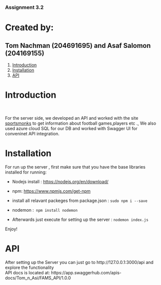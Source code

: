 ### Assignment 3.2

# Created by:
## Tom Nachman (204691695) and Asaf Salomon (204169155)

1. [Introduction ](#introduction)
2. [Installation ](#Installation)
3. [ API ](#ourAPI)

<a name="Introduction"></a>
# Introduction
<br>
<p>
For the server side, we developed an API and worked with the site <a href="https://www.sportmonks.com/soccer-api/">sportsmonks</a> to get information about football games,players etc .,
We also used azure cloud SQL for our DB and worked with Swagger UI for conveninet API integration.
</p>

<a name="Installation"></a>
# Installation
<p>
For run up the server , first make sure that you have the base libraries installed for running:

- Nodejs install : https://nodejs.org/en/download/
- npm: https://www.npmjs.com/get-npm
- install all relavant packeges from package.json  : `sudo npm i --save`
- nodemon :` npm install nodemon`

- Afterwards just execute for setting up the server : `nodemon index.js`

Enjoy!
</p>

<a name="ourAPI"></a>
# API
<p>
 After setting up the Server you can just go to http://127.0.0.1:3000/api and explore the functionality
 <br>
 API docs is located at: https://app.swaggerhub.com/apis-docs/Tom_n_Asi/FAMS_API/1.0.0
</p>
